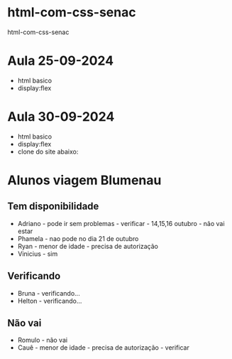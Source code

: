 # html-com-css-senac
html-com-css-senac

# Aula 25-09-2024
* html basico 
* display:flex

# Aula 30-09-2024
* html basico 
* display:flex
* clone do site abaixo:

# Alunos viagem Blumenau
## Tem disponibilidade
* Adriano - pode ir sem problemas - verificar - 14,15,16 outubro -  não vai estar
* Phamela - nao pode no dia 21 de outubro
* Ryan - menor de idade - precisa de autorização
* Vinicius - sim

## Verificando 
* Bruna - verificando...
* Helton - verificando...

## Não vai
* Romulo - não vai
* Cauê - menor de idade - precisa de autorização - verificar













